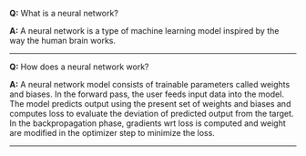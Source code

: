 **Q:** What is a neural network?

**A:** A neural network is a type of machine learning model inspired by the way the human brain works.

---
**Q:** How does a neural network work?

**A:** A neural network model consists of trainable parameters called weights and biases. In the forward pass, the user feeds input data into the model. The model predicts output using the present set of weights and biases and computes loss to evaluate the deviation of predicted output from the target. In the backpropagation phase, gradients wrt loss is computed and weight are modified in the optimizer step to minimize the loss.

---
